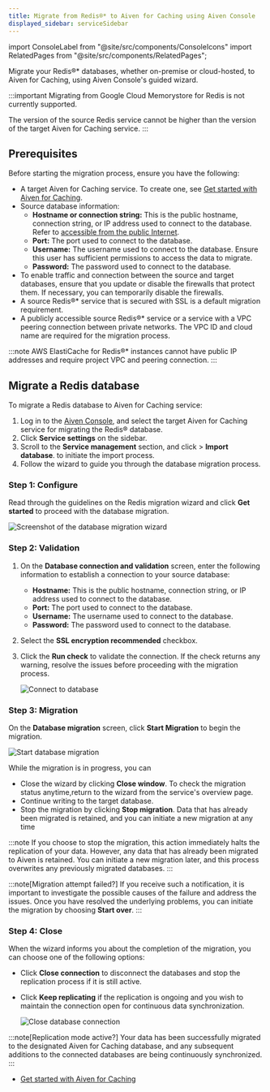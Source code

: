 ```yaml
---
title: Migrate from Redis®* to Aiven for Caching using Aiven Console
displayed_sidebar: serviceSidebar
---
```


import ConsoleLabel from "@site/src/components/ConsoleIcons"
import RelatedPages from "@site/src/components/RelatedPages";

Migrate your Redis®* databases, whether on-premise or cloud-hosted, to Aiven for Caching, using Aiven Console's guided wizard.

:::important
Migrating from Google Cloud Memorystore for Redis is not currently
supported.

The version of the source Redis service cannot be higher than the version
of the target Aiven for Caching service.
:::

## Prerequisites

Before starting the migration process, ensure you have the following:

-   A target Aiven for Caching service. To create one, see
    [Get started with Aiven for Caching](/docs/products/caching/get-started).
-   Source database information:
    -   **Hostname or connection string:** This is the public hostname,
        connection string, or IP address used to connect to the
        database. Refer to
        [accessible from the public Internet](/docs/platform/howto/public-access-in-vpc).
    -   **Port:** The port used to connect to the database.
    -   **Username:** The username used to connect to the database.
        Ensure this user has sufficient permissions to access the data to migrate.
    -   **Password:** The password used to connect to the database.
-   To enable traffic and connection between the source and target
    databases, ensure that you update or disable the firewalls that
    protect them. If necessary, you can temporarily disable the
    firewalls.
-   A source Redis®* service that is secured with SSL is a default
    migration requirement.
-   A publicly accessible source Redis®* service or a service with a
    VPC peering connection between private networks. The VPC ID and
    cloud name are required for the migration process.

:::note
AWS ElastiCache for Redis®* instances cannot have public IP addresses
and require project VPC and peering connection.
:::

## Migrate a Redis database

To migrate a Redis database to Aiven for Caching service:

1.  Log in to the [Aiven Console](https://console.aiven.io/), and select the target
    Aiven for Caching service for migrating the Redis® database.
1.  Click **Service settings** on the sidebar.
1.  Scroll to the **Service management** section, and
    click <ConsoleLabel name="actions"/> > **Import database**.
    to initiate the import process.
1.  Follow the wizard to guide you through the database migration process.

### Step 1: Configure

Read through the guidelines on the Redis migration wizard and click
**Get started** to proceed with the database migration.

![Screenshot of the database migration wizard](/images/content/products/caching/redis-db-migration-get-started.png)

### Step 2: Validation

1.  On the **Database connection and validation** screen, enter the
    following information to establish a connection to your source
    database:

    -   **Hostname:** This is the public hostname, connection string, or
        IP address used to connect to the database.
    -   **Port:** The port used to connect to the database.
    -   **Username:** The username used to connect to the database.
    -   **Password:** The password used to connect to the database.

1.  Select the **SSL encryption recommended** checkbox.

1.  Click the **Run check** to validate the connection. If the check
    returns any warning, resolve the issues before proceeding with the
    migration process.

    ![Connect to database](/images/content/products/caching/redis-migration-validation.png)

### Step 3: Migration

On the **Database migration** screen, click **Start Migration** to
begin the migration.

![Start database migration](/images/content/products/caching/redis-start-migration.png)

While the migration is in progress, you can

-   Close the wizard by clicking **Close window**. To check the
    migration status anytime,return to the wizard from the
    service's overview page.
-   Continue writing to the target database.
-   Stop the migration by clicking **Stop migration**. Data that has already been
    migrated is retained, and you can initiate a new migration at any time

:::note
If you choose to stop the migration, this action immediately halts
the replication of your data. However, any data that has already been
migrated to Aiven is retained. You can initiate a new migration
later, and this process overwrites any previously migrated
databases.
:::

:::note[Migration attempt failed?]
If you receive such a notification, it is important to investigate the
possible causes of the failure and address the issues. Once you have
resolved the underlying problems, you can initiate the migration by
choosing **Start over**.
:::

### Step 4: Close

When the wizard informs you about the completion of the migration, you
can choose one of the following options:

-   Click **Close connection** to disconnect the databases and stop the
    replication process if it is still active.

-   Click **Keep replicating** if the replication is ongoing and you
    wish to maintain the connection open for continuous data
    synchronization.

    ![Close database connection](/images/content/products/caching/redis-migration-complete.png)

:::note[Replication mode active?]
Your data has been successfully migrated to the designated Aiven for
Caching database, and any subsequent additions to the connected databases
are being continuously synchronized.
:::

<RelatedPages/>

-   [Get started with Aiven for Caching](/docs/products/caching/get-started)
